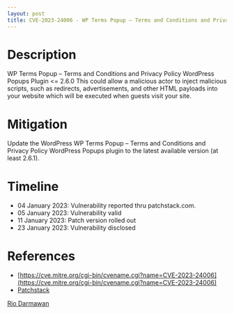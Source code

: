 ```yaml
---
layout: post
title: CVE-2023-24006 - WP Terms Popup – Terms and Conditions and Privacy Policy WordPress Popups Plugin <= 2.6.0 - Cross Site Scripting (XSS)
---
```


Description
============
WP Terms Popup – Terms and Conditions and Privacy Policy WordPress Popups Plugin <= 2.6.0 This could allow a malicious actor to inject malicious scripts, such as redirects, advertisements, and other HTML payloads into your website which will be executed when guests visit your site.

Mitigation
============ 
Update the WordPress WP Terms Popup – Terms and Conditions and Privacy Policy WordPress Popups plugin to the latest available version (at least 2.6.1).

Timeline
============ 
  * 04 January 2023: Vulnerability reported thru patchstack.com.
  * 05 January 2023: Vulnerability valid
  * 11 January 2023: Patch version rolled out
  * 23 January 2023: Vulnerability disclosed

References
============ 
  * [https://cve.mitre.org/cgi-bin/cvename.cgi?name=CVE-2023-24006](https://cve.mitre.org/cgi-bin/cvename.cgi?name=CVE-2023-24006)
  * [Patchstack](https://patchstack.com/database/vulnerability/wp-terms-popup/wordpress-wp-terms-popup-terms-and-conditions-and-privacy-policy-wordpress-popups-plugin-2-6-0-cross-site-scripting-xss)



[Rio Darmawan](https://patchstack.com/database/researcher/0f0ce3de-fbab-4348-9729-a5ef92c74b3e)
